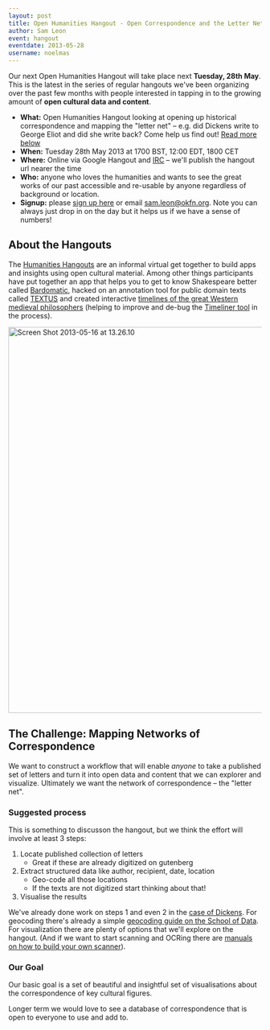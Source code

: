 ```yaml
---
layout: post
title: Open Humanities Hangout - Open Correspondence and the Letter Net
author: Sam Leon
event: hangout
eventdate: 2013-05-28
username: noelmas
---
```


Our next Open Humanities Hangout will take place next **Tuesday, 28th May**. This is the latest in the series of regular hangouts we've been organizing over the past few months with people interested in tapping in to the growing amount of **open cultural data and content**.

* **What:** Open Humanities Hangout looking at opening up historical correspondence and mapping the "letter net" &ndash; e.g. did Dickens write to George Eliot and did she write back? Come help us find out! [Read more below](#more)
* **When:** Tuesday 28th May 2013 at 1700 BST, 12:00 EDT, 1800 CET
* **Where:** Online via Google Hangout and [IRC](/contact) &ndash; we'll publish the hangout url nearer the time
* **Who:** anyone who loves the humanities and wants to see the great works of our past accessible and re-usable by anyone regardless of background or location.
* **Signup:** please [sign up here][signup] or email sam.leon@okfn.org. Note you can always just drop in on the day but it helps us if we have a sense of numbers!

[signup]: https://docs.google.com/a/okfn.org/document/d/1WIzi7n3D5_c7QtaGKQAFbm7bMGmi-u_vjmI5NX8MWJA/edit#

## About the Hangouts

The [Humanities Hangouts](/events/hangouts/) are an informal virtual get together to build apps and insights using open cultural material. Among other things participants have put together an app that helps you to get to know Shakespeare better called [Bardomatic](http://crowdcrafting.org/app/bardomatic/), hacked on an annotation tool for public domain texts called [TEXTUS](http://textusproject.org) and created interactive [timelines of the great Western medieval philosophers](http://timeliner.okfnlabs.org/) (helping to improve and de-bug the [Timeliner tool](http://timeliner.okfnlabs.org/) in the process).

<img src="http://farm6.staticflickr.com/5323/8768093210_3343870b2a_c.jpg" alt="Screen Shot 2013-05-16 at 13.26.10" width="1272" height="768" class="aligncenter size-full wp-image-2185" />

<h2 id="more">The Challenge: Mapping Networks of Correspondence</h2>

We want to construct a workflow that will enable *anyone* to take a published set of letters and turn it into open data and content that we can explorer and visualize. Ultimately we want the network of correspondence &ndash; the "letter net".

### Suggested process

This is something to discusson the hangout, but we think the effort will involve at least 3 steps:

  1. Locate published collection of letters
     * Great if these are already digitized on gutenberg
  2. Extract structured data like author, recipient, date, location
     * Geo-code all those locations
     * If the texts are not digitized start thinking about that!
  4. Visualise the results

We've already done work on steps 1 and even 2 in the [case of Dickens](https://github.com/okfn/openletters). For geocoding there's already a simple [geocoding guide on the School of Data](http://schoolofdata.org/2013/02/19/geocoding-part-i-introduction-to-geocoding/). For visualization there are plenty of options that we'll explore on the hangout. (And if we want to start scanning and OCRing there are [manuals on how to build your own scanner](http://www.diybookscanner.org/)).

### Our Goal

Our basic goal is a set of beautiful and insightful set of visualisations about the correspondence of key cultural figures.

Longer term we would love to see a database of correspondence that is open to everyone to use and add to.

